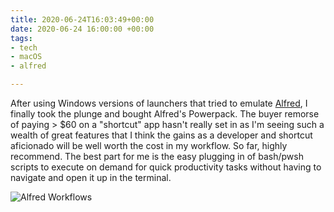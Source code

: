 ```yaml
---
title: 2020-06-24T16:03:49+00:00
date: 2020-06-24 16:00:00 +00:00
tags:
- tech
- macOS
- alfred

---
```

After using Windows versions of launchers that tried to emulate [Alfred](https://bit.ly/2A3J08c "Alfred"), I finally took the plunge and bought Alfred's Powerpack. The buyer remorse of paying > $60 on a "shortcut" app hasn't really set in as I'm seeing such a wealth of great features that I think the gains as a developer and shortcut aficionado will be well worth the cost in my workflow. So far, highly recommend. The best part for me is the easy plugging in of bash/pwsh scripts to execute on demand for quick productivity tasks without having to navigate and open it up in the terminal.

![Alfred Workflows](images/2020-06-24_11-30-04_alfred_workflows.png "Image of Alfred Workflow")